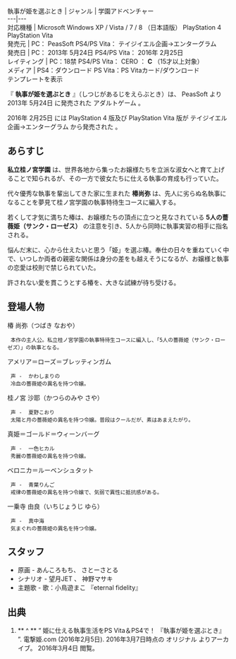 執事が姫を選ぶとき  |  ジャンル  |  学園アドベンチャー   
---|---  
対応機種  |  Microsoft Windows  XP  /  Vista  /  7  /  8  （日本語版）  PlayStation 4  PlayStation Vita   
発売元  |  PC：  PeasSoft  PS4/PS Vita：  テイジイエル企画→エンターグラム   
発売日  |  PC：  2013年  5月24日  PS4/PS Vita：  2016年  2月25日   
レイティング  |  PC：18禁  PS4/PS Vita：  CERO  ：  **C** （15才以上対象）   
メディア  |  PS4：ダウンロード  PS Vita：PS Vitaカード/ダウンロード   
テンプレートを表示  
  
『 **執事が姫を選ぶとき** 』（しつじがあるじをえらぶとき）は、  PeasSoft  より  2013年  5月24日  に発売された
アダルトゲーム  。

2016年  2月25日  には  PlayStation 4  版及び  PlayStation Vita  版が  テイジイエル企画→エンターグラム
から発売された    。

##  あらすじ  

**私立桂ノ宮学園** は、世界各地から集ったお嬢様たちを立派な淑女へと育て上げることで知られるが、その一方で彼女たちに仕える執事の育成も行っていた。

代々優秀な執事を輩出してきた家に生まれた **椿尚弥** は、先人に劣らぬ名執事になることを夢見て桂ノ宮学園の執事特待生コースに編入する。

若くして才気に満ちた椿は、お嬢様たちの頂点に立つと見なされている **5人の薔薇姫（サンク・ローゼス）**
の注意を引き、5人から同時に執事実習の相手に指名される。

悩んだ末に、心から仕えたいと思う「姫」を選ぶ椿。奉仕の日々を重ねていく中で、いつしか両者の親密な関係は身分の差をも越えそうになるが、お嬢様と執事の恋愛は校則で禁じられていた。

許されない愛を貫こうとする椿を、大きな試練が待ち受ける。

##  登場人物  

椿 尚弥（つばき なおや）

     本作の主人公。私立桂ノ宮学園の執事特待生コースに編入し、「5人の薔薇姫（サンク・ローゼズ）」の執事となる。 
アメリア＝ローズ＝ブレッティンガム

     声 -  かわしまりの 
     冷血の薔薇姫の異名を持つ令嬢。 
桂ノ宮 沙耶（かつらのみや さや）

     声 -  夏野こおり 
     太陽と月の薔薇姫の異名を持つ令嬢。普段はクールだが、素はあまえたがり。 
真姫＝ゴールド＝ウィーンバーグ

     声 -  一色ヒカル 
     秀麗の薔薇姫の異名を持つ令嬢。 
ベロニカ＝ルーベンシュタット

     声 -  青葉りんご 
     戒律の薔薇姫の異名を持つ令嬢で、気弱で異性に抵抗感がある。 
一乗寺 由良（いちじょうじ ゆら）

     声 -  真中海 
     気まぐれの薔薇姫の異名を持つ令嬢。 

##  スタッフ  

  * 原画 - あんころもち、  さとーさとる 
  * シナリオ -  望月JET  、  神野マサキ 
  * 主題歌 - 歌：小鳥遊まこ 『eternal fidelity』 

##  出典  

  1. ** ^  ** “  姫に仕える執事生活をPS Vita＆PS4で！ 『執事が姫を選ぶとき』  ”. 電撃姫.com (2016年2月5日). 2016年3月7日時点の  オリジナル  よりアーカイブ。  2016年3月4日  閲覧。 

